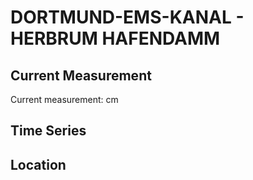 # DORTMUND-EMS-KANAL - HERBRUM HAFENDAMM

## Current Measurement

Current measurement: <Value topic="rivers/pegel-online/DEK/HERBRUM HAFENDAMM/measurementValue"/> cm

## Time Series

<TimeSeries topic="rivers/pegel-online/DEK/HERBRUM HAFENDAMM/measurementValue" period="week" />

## Location

<WorldMap>
  <Marker lat="53.04191535163883" lon="7.31713543382693" labelTopic="rivers/pegel-online/DEK/HERBRUM HAFENDAMM" />
</WorldMap>

